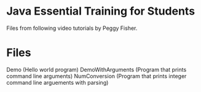 # Java Essential Training for Students

Files from following video tutorials by Peggy Fisher.

# Files

Demo (Hello world program)
DemoWithArguments (Program that prints command line arguments)
NumConversion (Program that prints integer command line arguements with parsing)
